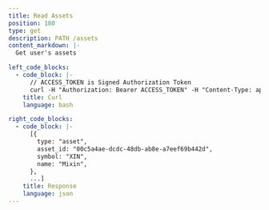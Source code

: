```yaml
---
title: Read Assets
position: 180
type: get
description: PATH /assets
content_markdown: |-
  Get user's assets

left_code_blocks:
  - code_block: |-
      // ACCESS_TOKEN is Signed Authorization Token
      curl -H "Authorization: Bearer ACCESS_TOKEN" -H "Content-Type: application/json" https://api.mixin.one/assets
    title: Curl
    language: bash

right_code_blocks:
  - code_block: |-
      [{
        type: "asset",
        asset_id: "00c5a4ae-dcdc-48db-ab8e-a7eef69b442d",
        symbol: "XIN",
        name: "Mixin",
      },
      ...]
    title: Response
    language: json
---
```

